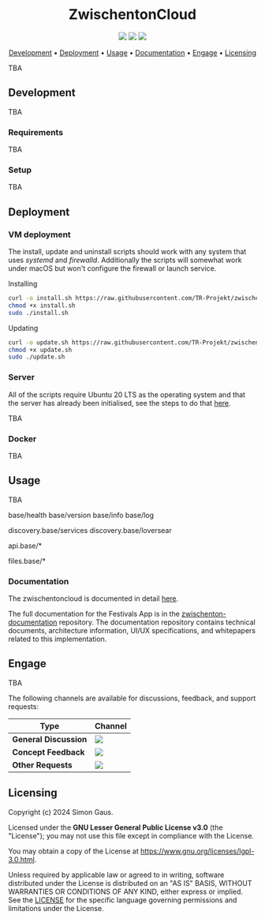 <h1 align="center">
    ZwischentonCloud
</h1>

<p align="center">
   <a href="https://github.com/TR-Projekt/zwischentoncloud/commits/" title="Last Commit"><img src="https://img.shields.io/github/last-commit/TR-Projekt/zwischentoncloud?style=flat"></a>
   <a href="https://github.com/TR-Projekt/zwischentoncloud/issues" title="Open Issues"><img src="https://img.shields.io/github/issues/TR-Projekt/zwischentoncloud?style=flat"></a>
   <a href="./LICENSE" title="License"><img src="https://img.shields.io/github/license/TR-Projekt/zwischentoncloud.svg"></a>
</p>

<p align="center">
  <a href="#development">Development</a> •
  <a href="#deployment">Deployment</a> •
  <a href="#usage">Usage</a> •
  <a href="#documentation">Documentation</a> •
  <a href="#engage">Engage</a> •
  <a href="#licensing">Licensing</a>
</p>

TBA

## Development

TBA

### Requirements

TBA

### Setup

TBA

## Deployment

### VM deployment

The install, update and uninstall scripts should work with any system that uses *systemd* and *firewalld*.
Additionally the scripts will somewhat work under macOS but won't configure the firewall or launch service.

Installing
```bash
curl -o install.sh https://raw.githubusercontent.com/TR-Projekt/zwischentoncloud/main/operation/install.sh
chmod +x install.sh
sudo ./install.sh
```
Updating
```bash
curl -o update.sh https://raw.githubusercontent.com/TR-Projekt/zwischentoncloud/main/operation/update.sh
chmod +x update.sh
sudo ./update.sh
```

### Server

All of the scripts require Ubuntu 20 LTS as the operating system and that the server has already been initialised, see the steps to do that [here](https://github.com/Festivals-App/festivals-documentation/tree/master/deployment/general-vm-setup).

TBA

### Docker

TBA

## Usage

TBA

base/health
base/version
base/info
base/log

discovery.base/services
discovery.base/loversear

api.base/*

files.base/*


### Documentation

The zwischentoncloud is documented in detail [here](./DOCUMENTATION.md).

The full documentation for the Festivals App is in the [zwischenton-documentation](https://github.com/TR-Projekt/zwischenton-documentation) repository. 
The documentation repository contains technical documents, architecture information, UI/UX specifications, and whitepapers related to this implementation.

## Engage

TBA

The following channels are available for discussions, feedback, and support requests:

| Type                     | Channel                                                |
| ------------------------ | ------------------------------------------------------ |
| **General Discussion**   | <a href="https://github.com/TR-Projekt/zwischenton-documentation/issues/new/choose" title="General Discussion"><img src="https://img.shields.io/github/issues/TR-Projekt/zwischenton-documentation/question.svg?style=flat-square"></a> </a>   |
| **Concept Feedback**    | <a href="https://github.com/TR-Projekt/zwischenton-documentation/issues/new/choose" title="Open Concept Feedback"><img src="https://img.shields.io/github/issues/TR-Projekt/zwischenton-documentation/architecture.svg?style=flat-square"></a>  |
| **Other Requests**    | <a href="mailto:phisto05@gmail.com" title="Email Zwischenton Team"><img src="https://img.shields.io/badge/email-Zwischenton%20team-green?logo=mail.ru&style=flat-square&logoColor=white"></a>   |

## Licensing

Copyright (c) 2024 Simon Gaus.

Licensed under the **GNU Lesser General Public License v3.0** (the "License"); you may not use this file except in compliance with the License.

You may obtain a copy of the License at https://www.gnu.org/licenses/lgpl-3.0.html.

Unless required by applicable law or agreed to in writing, software distributed under the License is distributed on an "AS IS" BASIS, WITHOUT WARRANTIES OR CONDITIONS OF ANY KIND, either express or implied. See the [LICENSE](./LICENSE) for the specific language governing permissions and limitations under the License.